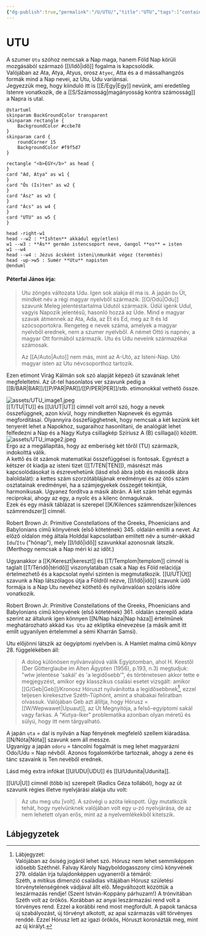 ```yaml
---
{"dg-publish":true,"permalink":"/U/UTU/","title":"UTU","tags":["containstransclusions"],"created":"2024-11-23T05:02","updated":"2024-11-23T05:02"}
---
```



# UTU

A szumer `Utu` szóhoz nemcsak a Nap maga, hanem Föld Nap körüli mozgásából származó [[I/Idő\|idő]] fogalma is kapcsolódik.  
Valójában az Ata, Atya, Atyus, orosz `Atyec`, Atta és a d mássalhangzós formák mind a Nap nevei, az Utu, Udu variánsai.  
Jegyezzük meg, hogy kiinduló itt is [[E/Egy\|Egy]] nevünk, ami eredetileg Istenre vonatkozik, de a [[S/Számosság\|magányosság kontra számosság]] a Napra is utal.  
```plantuml-svg
@startuml
skinparam BackGroundColor transparent
skinparam rectangle {
    BackgroundColor #ccbe78
}
skinparam card {
    roundCorner 15
    BackgroundColor #f9f5d7
}

rectangle "<b>EGY</b>" as head {
}
card "Ad, Atya" as w1 {
}
card "Ős (Is)ten" as w2 {
}
card "Ász" as w3 {
}
card "Ács" as w4 {
}
card "UTU" as w5 {
}

head -right-w1
head --w2 : **Ishten** akkádul egy(etlen)
w1 --w3 : **Ás** germán istencsoport neve, óangol **os** = isten
w1 --w4
head --w4 : Jézus ácsként isteni\nmunkát végez (teremtés)
head -up->w5 : Sumér **Utu** napisten
@enduml
```

#### Péterfai János írja:

> Utu zöngés változata Udu. Igen sok alakja él ma is. A japán `Do` Út, mindkét név a régi magyar nyelvből származik. [[O/Odú\|Odu]] szavunk Meleg jelentéstartalma Udutól származik. Üdül igénk Udul, vagyis Napozik jelentésű, hasonló hozzá az Üde. Mind e magyar szavak átmennek az Ata, Ada, az Et és Ed, meg az It és Id szócsoportokra. Rengeteg e nevek száma, amelyek a magyar nyelvből erednek, nem a szumer nyelvből. A német Ottó is napnév, a magyar Ott formából származik. Utu és Udu neveink származékai számosak.  
>
> Az [[A/Auto\|Auto]] nem más, mint az A-Utó, az Isteni-Nap. Utó magyar isten az Utu névcsoporthoz tartozik.  

Ezen etimont Virág Kálmán sok szó alapját képező üt szavának lehet megfeleltetni. Az üt-tel hasonlatos ver szavunk pedig a [[B/BAR\|BAR]]/[[P/PAR\|PAR]]/[[P/PER\|PER]]/stb. etimonokkal vethető össze.  

![assets/UTU_image1.jpeg](/img/user/U/assets/UTU_image1.jpeg)  
[[T/TU\|TU]] és [[U/UT\|UT]] címnél volt arról szó, hogy a nevek összefüggnek, azon kívül, hogy mindketten Napnevek és egymás megfordításai. Olyannyira összefügghetnek, hogy nemcsak a két kezünk két tenyerét lehet a Napokhoz, sugaraihoz hasonlítani, de analógiát lehet felfedezni a Nap és a Nagy Kutya csillagkép Szíriusz A (B) csillaga(i) között.  
![assets/UTU_image2.jpeg](/img/user/U/assets/UTU_image2.jpeg)  
Ergo az a megállapítás, hogy az emberiség két tőről (TU) származik, indokolttá válik.  
A kettő és öt számok matematikai összefüggései is fontosak. Egyrészt a kétszer öt kiadja az isteni tizet ([[T/TEN\|TEN]]), másrészt más kapcsolódásokat is észrevehetünk (lásd első ábra jobb és második ábra baloldalát): a kettes szám szorzótáblájának eredményei és az ötös szám osztatainak eredményei, ha a számjegyekek összegét tekintjük, harmonikusak. Ugyanez fordítva a másik ábrán. A két szám tehát egymás reciprokai, ahogy az egy, a nyolc és a kilenc önmaguknak.  
Ezek és egy másik táblázat is szerepel [[K/Kilences számrendszer\|kilences számrendszer]] címnél.  

Robert Brown Jr. Primitive Constellations of the Greeks, Phoenicians and Babylonians című könyvének (első kötetének) 345. oldalán említi a nevet. Az előző oldalon még általa Holddal kapcsolatban említett név a sumér-akkád `Idu`/`Itu` ("hónap"), mely [[I/Idő\|idő]] szavunkkal azonosnak látszik. (Merthogy nemcsak a Nap méri ki az időt.)  

Ugyanakkor a [[K/Kereszt\|kereszt]] és [[T/Templom\|templom]] címnél is taglalt [[T/Téridő\|téridő]] viszonylatában csak a Nap és Föld relációja értelmezhető és a kapcsolat nyelvi szinten is megmutatkozik. [[U/UT\|Út]] szavunk a Nap látszólagos útja a Földről nézve, [[I/Idő\|idő]] szavunk üdő formája is a Nap Utu nevéhez köthető és nyilvánvalóan szoláris időre vonatkozik.  

Robert Brown Jr. Primitive Constellations of the Greeks, Phoenicians and Babylonians című könyvének (első kötetének) 361. oldalán szereplő adata szerint az általunk igen könnyen [[N/Nap háza\|Nap háza]] értelműnek meghatározható akkád `Kas Utu` az ekliptika elnevezése (a másik amit itt említ ugyanilyen értelemmel a sémi Kharrán Samsi).  

Utu előjönni látszik az óegyiptomi nyelvben is. A Hamlet malma című könyv 28. függelékében áll:  
> A dolog különösen nyilvánvalóvá válik Egyiptomban, ahol H. Keestől (Der Götterglaube im Alten Ägypten (1956), p.193, n.3) megtudjuk: "wtw jelentése 'sakál' és 'a legidősebb'", és történetesen akkor tette e megjegyzést, amikor egy klasszikus csalási esetet vizsgált: amikor [[G/Geb\|Geb]]/Kronosz Hóruszt nyilvánította a legidősebbnek[^1], ezzel teljesen kirekesztve Széth-Tüphónt, amint a shabakai feliratban olvassuk. Valójában Geb azt állítja, hogy Hórusz = [[W/Wepwawet\|Upuaut]], az Út Megnyitója, a felső-egyiptomi sakál vagy farkas. A "Kutya-Iker" problematika azonban olyan méretű és súlyú, hogy itt nem tárgyalható.  

A japán `uta` = dal is nyilván a Nap fényének megfelelő szellem kiáradása. [[N/Nóta\|Nóta]] szavunk sem áll messze.  
Ugyanígy a japán `odoru` = táncolni fogalmát is meg lehet magyarázni Odo/Udu = Nap névből. Azonos fogalomkörbe tartoznak, ahogy a zene és tánc szavaink is Ten nevéből erednek.  

Lásd még extra infókat [[U/UDU\|UDU]] és [[U/Udunita\|Udunita]].  

[[U/U\|U]] címnél (több is) szerepelt (Radics Géza tollából), hogy az út szavunk régies illetve nyelvjárási alakja utu volt:  
> Az utu meg utu \[volt\]. A szóvégi u azóta lekopott. Úgy mutatkozik tehát, hogy nyelvünknek valójában volt egy u-zó nyelvjárása, de az nem lehetett olyan erős, mint az a nyelvemlékekből kitetszik.  

## Lábjegyzetek

[^1]: Lábjegyzet:  
Valójában az ősiség jogáról lehet szó. Hórusz nem lehet semmiképpen idősebb Széthnél. Falvay Károly Nagyboldogasszony című könyvének 279. oldalán írja tulajdonképpen ugyanerről a témáról:  
Széth, a mitikus dimenzió családias vitájában Hórusz születési törvénytelenségének vádjával állt elő. Megváltozott közöttük a leszármazás rendje! (Szent István-Koppány párhuzam!) A trónvitában Széth volt az örökös. Korábban az anyai leszármazási rend volt a törvényes rend. Ezzel a korábbi rend most megfordult. A papok tanácsa új szabályozást, új törvényt alkotott, az apai származás vált törvényes renddé. Ezzel Hórusz lett az igazi örökös, Hóruszt koronázták meg, mint az új királyt.  